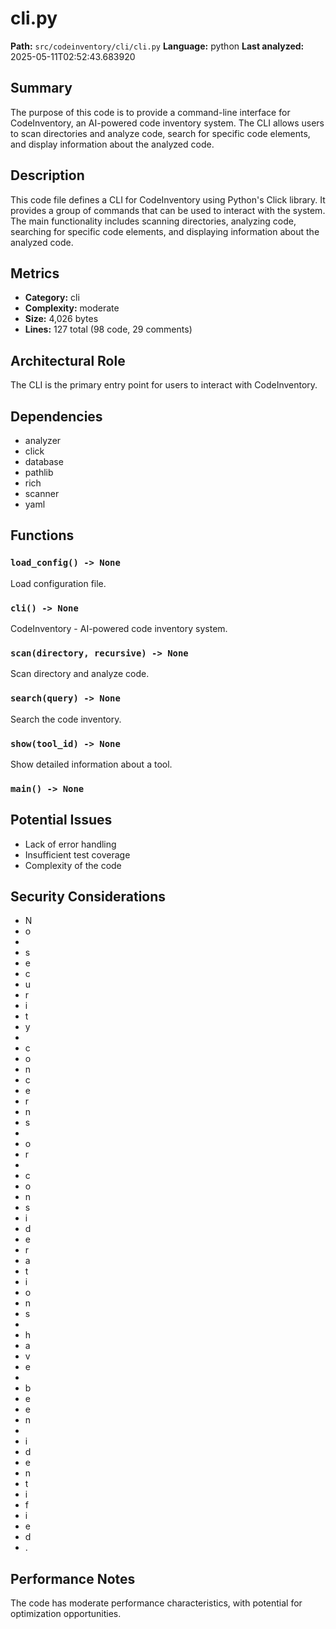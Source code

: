 # cli.py

**Path:** `src/codeinventory/cli/cli.py`
**Language:** python
**Last analyzed:** 2025-05-11T02:52:43.683920

## Summary

The purpose of this code is to provide a command-line interface for CodeInventory, an AI-powered code inventory system. The CLI allows users to scan directories and analyze code, search for specific code elements, and display information about the analyzed code.

## Description

This code file defines a CLI for CodeInventory using Python's Click library. It provides a group of commands that can be used to interact with the system. The main functionality includes scanning directories, analyzing code, searching for specific code elements, and displaying information about the analyzed code.

## Metrics

- **Category:** cli
- **Complexity:** moderate
- **Size:** 4,026 bytes
- **Lines:** 127 total (98 code, 29 comments)

## Architectural Role

The CLI is the primary entry point for users to interact with CodeInventory.

## Dependencies

- analyzer
- click
- database
- pathlib
- rich
- scanner
- yaml

## Functions

### `load_config() -> None`

Load configuration file.

### `cli() -> None`

CodeInventory - AI-powered code inventory system.

### `scan(directory, recursive) -> None`

Scan directory and analyze code.

### `search(query) -> None`

Search the code inventory.

### `show(tool_id) -> None`

Show detailed information about a tool.

### `main() -> None`

## Potential Issues

- Lack of error handling
- Insufficient test coverage
- Complexity of the code

## Security Considerations

- N
- o
-  
- s
- e
- c
- u
- r
- i
- t
- y
-  
- c
- o
- n
- c
- e
- r
- n
- s
-  
- o
- r
-  
- c
- o
- n
- s
- i
- d
- e
- r
- a
- t
- i
- o
- n
- s
-  
- h
- a
- v
- e
-  
- b
- e
- e
- n
-  
- i
- d
- e
- n
- t
- i
- f
- i
- e
- d
- .

## Performance Notes

The code has moderate performance characteristics, with potential for optimization opportunities.
